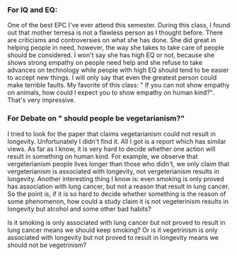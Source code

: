 ### For IQ and EQ:

One of the best EPC I've ever attend this semester. During this class, I found out that mother terresa is not a flawless person as I thought before. There are criticisms and controversies on what she has done. She did great in helping people in need, however, the way she takes to take care of people should be considered. I won't say she has high EQ or not, because she shows strong empathy on people need help and she refuse to take advances on technology while people with high EQ should tend to be easier to accept new things. I will only say that even the greatest person could make terrible faults. My favorite of this class: " If you can not show empathy on animals, how could I expect you to show empathy on human kind?". That's very impressive.

### For Debate on " should people be vegetarianism?"

I tried to look for the paper that claims vegetarianism  could not result in longevity. Unfortunately I didn't find it. All I got is a report which has similar views. As  far as I know, it is very hard to decide whether one action will result in something on human kind. For example, we observe that vergeterianism people lives longer than those who didn't, we only claim that  vergeterianism is associated with longevity, not vergeterianism results in longevity. Another interesting thing I know is: even smoking is only proved has association with lung cancer, but not a reason that result in lung cancer. So the point is, if it is so hard to decide whether something is the reason of some phenomenon, how could a study claim it is not vegeterinism results in longevity but alcohol and some other bad habits? 

 Is it smoking is only associated with lung cancer but not proved to result in lung cancer means we should keep smoking? Or is it vegetrinism is only associated with longevity but not proved to result in longevity means we should not be vegetrinism?
